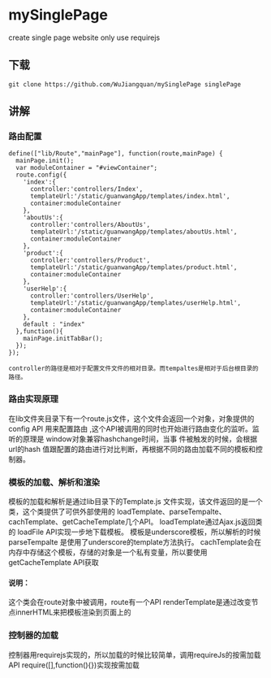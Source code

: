 # mySinglePage
create single page website only use requirejs
## 下载
`git clone https://github.com/WuJiangquan/mySinglePage singlePage`

## 讲解
### 路由配置
    define(["lib/Route","mainPage"], function(route,mainPage) {
      mainPage.init();
      var moduleContainer = "#viewContainer";
      route.config({
        'index':{
          controller:'controllers/Index',
          templateUrl:'/static/guanwangApp/templates/index.html',
          container:moduleContainer
        },
        'aboutUs':{
          controller:'controllers/AboutUs',
          templateUrl:'/static/guanwangApp/templates/aboutUs.html',
          container:moduleContainer
        },
        'product':{
          controller:'controllers/Product',
          templateUrl:'/static/guanwangApp/templates/product.html',
          container:moduleContainer
        },
        'userHelp':{
          controller:'controllers/UserHelp',
          templateUrl:'/static/guanwangApp/templates/userHelp.html',
          container:moduleContainer
        },
        default : "index"
      },function(){
        mainPage.initTabBar();
      });
    });
    
    controller的路径是相对于配置文件文件的相对目录。而tempaltes是相对于后台根目录的路径。
    
### 路由实现原理
   在lib文件夹目录下有一个route.js文件，这个文件会返回一个对象，对象提供的config API 用来配置路由
   ,这个API被调用的同时也开始进行路由变化的监听。监听的原理是 window对象兼容hashchange时间，当事
   件被触发的时候，会根据url的hash 值跟配置的路由进行对比判断，再根据不同的路由加载不同的模板和控制器。

### 模板的加载、解析和渲染
   模板的加载和解析是通过lib目录下的Template.js 文件实现，该文件返回的是一个类，这个类提供了可供外部使用的
   loadTemplate、parseTempalte、cachTemplate、getCacheTemplate几个API。
   loadTemplate通过Ajax.js返回类的 loadFile API实现一步地下载模板。
   模板是underscore模板，所以解析的时候 parseTempalte 是使用了underscore的template方法执行。
   cachTemplate会在内存中存储这个模板，存储的对象是一个私有变量，所以要使用getCacheTemplate API获取
#### 说明：
这个类会在route对象中被调用，route有一个API renderTemplate是通过改变节点innerHTML来把模板渲染到页面上的

### 控制器的加载
  控制器用requirejs实现的，所以加载的时候比较简单，调用requireJs的按需加载API require([],function(){})实现按需加载
